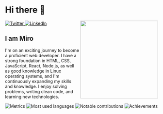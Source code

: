 # Hi there 👋

<div align="left">
  <a href="https://x.com/Miro1008846130">
    <img
      src="https://img.shields.io/twitter/follow/Miro1008846130?label=Twitter&logo=twitter&style=flat-square&color=1da1f2&logoColor=ffffff"
      alt="Twitter"
    />
  </a>
  <a href="https://www.linkedin.com/in/cioban-miroslav-3a4275306/">
    <img
      src="https://img.shields.io/static/v1?logo=linkedin&style=flat-square&color=0072b1&label=LinkedIn&message=%E2%98%86"
      alt="LinkedIn"
    />
  </a>

  <a href="https://api.daily.dev/get?r=jack3444" target="_blank">
    <img
      width="256"
      align="right"
      src="https://github.com/Miro-wq/Miro-wq/blob/main/devcard.svg"
    />
  </a>

</div>

## I am Miro

I'm on an exciting journey to become a proficient web developer. I have a strong foundation in HTML, CSS, JavaScript, React, Node.js, as well as good knowledge in Linux operating systems, and I'm continuously expanding my skills and knowledge. I enjoy solving problems, writing clean code, and learning new technologies.

![Metrics](https://raw.githubusercontent.com/Miro-wq/Miro-wq/github-metrics/github-metrics.svg)
![Most used languages](https://raw.githubusercontent.com/Miro-wq/Miro-wq/github-metrics/language.svg)
![Notable contributions](https://raw.githubusercontent.com/Miro-wq/Miro-wq/github-metrics/notable.svg)
![Achievements](https://raw.githubusercontent.com/Miro-wq/Miro-wq/github-metrics/achievements.svg)

